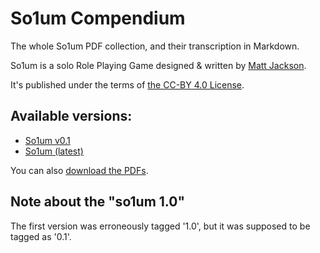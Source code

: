 # So1um Compendium

The whole So1um PDF collection, and their transcription in Markdown.

So1um is a solo Role Playing Game designed & written by [Matt Jackson](http://www.msjx.org/).

It's published under the terms of [the CC-BY 4.0 License](https://creativecommons.org/licenses/by/4.0/).

## Available versions:

* [So1um v0.1](so1um-01.md)
* [So1um (latest)](so1um.md)

You can also [download the PDFs](pdfs/index.md).

## Note about the "so1um 1.0"

The first version was erroneously tagged '1.0', but it was supposed to be tagged as '0.1'.
